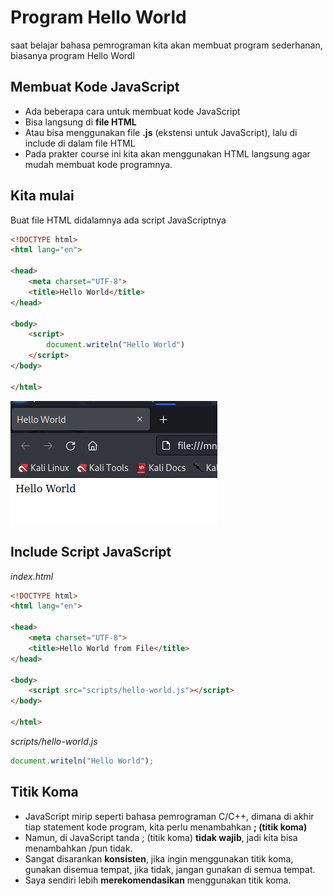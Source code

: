 # Program Hello World

saat belajar bahasa pemrograman kita akan membuat program sederhanan, biasanya program Hello Wordl

## Membuat Kode JavaScript

- Ada beberapa cara untuk membuat kode JavaScript
- Bisa langsung di **file HTML**
- Atau bisa menggunakan file **.js** (ekstensi untuk JavaScript), lalu di include di dalam file HTML
- Pada prakter course ini kita akan menggunakan HTML langsung agar mudah membuat kode programnya.

## Kita mulai

Buat file HTML didalamnya ada script JavaScriptnya

```html
<!DOCTYPE html>
<html lang="en">

<head>
    <meta charset="UTF-8">
    <title>Hello World</title>
</head>

<body>
    <script>
        document.writeln("Hello World")
    </script>
</body>

</html>
```

![1](../assets/img/2/1.PNG)

## Include Script JavaScript

*index.html*

```html
<!DOCTYPE html>
<html lang="en">

<head>
    <meta charset="UTF-8">
    <title>Hello World from File</title>
</head>

<body>
    <script src="scripts/hello-world.js"></script>
</body>

</html>
```

*scripts/hello-world.js*

```js
document.writeln("Hello World");
```

## Titik Koma

- JavaScript mirip seperti bahasa pemrograman C/C++, dimana di akhir tiap statement kode program, kita perlu menambahkan **; (titik koma)**
- Namun, di JavaScript tanda ; (titik koma) **tidak wajib**, jadi kita bisa menambahkan /pun tidak.
- Sangat disarankan **konsisten**, jika ingin menggunakan titik koma, gunakan disemua tempat, jika tidak, jangan gunakan di semua tempat.
- Saya sendiri lebih **merekomendasikan** menggunakan titik koma.


